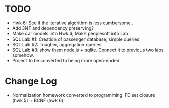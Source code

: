 # TODO

- Hwk 6: See if the iterative algorithm is less cumbersome..
- Add 3NF and dependency preserving?
- Make car models into Hwk 4; Make peoplesoft into Lab
- SQL Lab #1: Creation of passenger database; simple queries
- SQL Lab #2: Tougher, aggregation queries
- SQL Lab #3: show them node.js + sqlite. Connect it to previous two labs somehow.
- Project to be converted to being more open-ended

# Change Log
- Normalization homework converted to programming: FD set closure (hwk 5) + BCNF (hwk 6)